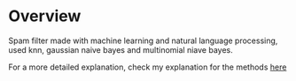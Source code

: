 # Overview

Spam filter made with machine learning and natural language processing, used knn, gaussian naive bayes and multinomial niave bayes.

For a more detailed explanation, check my explanation for the methods [here](method_explanation.pdf)
